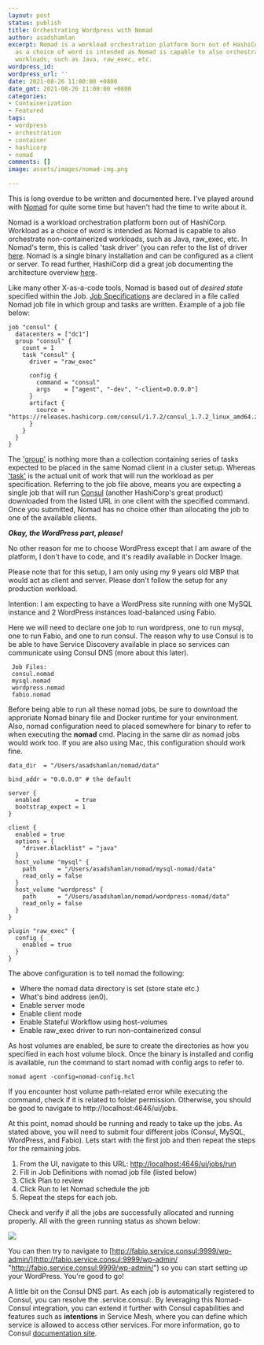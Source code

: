 ```yaml
---
layout: post
status: publish
title: Orchestrating Wordpress with Nomad
author: asadshamlan
excerpt: Nomad is a workload orchestration platform born out of HashiCorp. Workload
  as a choice of word is intended as Nomad is capable to also orchestrate non-containerized
  workloads, such as Java, raw_exec, etc.
wordpress_id: 
wordpress_url: ''
date: 2021-08-26 11:00:00 +0800
date_gmt: 2021-08-26 11:00:00 +0800
categories:
- Containerization
- Featured
tags:
- wordpress
- orchestration
- container
- hashicorp
- nomad
comments: []
image: assets/images/nomad-img.png

---
```

This is long overdue to be written and documented here. I've played around with [Nomad](https://www.nomadproject.io/) for quite some time but haven't had the time to write about it.

Nomad is a workload orchestration platform born out of HashiCorp. Workload as a choice of word is intended as Nomad is capable to also orchestrate non-containerized workloads, such as Java, raw_exec, etc. In Nomad's term, this is called 'task driver' (you can refer to the list of driver [here](https://www.nomadproject.io/docs/drivers). Nomad is a single binary installation and can be configured as a client or server. To read further, HashiCorp did a great job documenting the architecture overview [here](https://www.nomadproject.io/docs/internals/architecture).

Like many other X-as-a-code tools, Nomad is based out of _desired state_ specified within the Job. [Job Specifications](https://www.nomadproject.io/docs/job-specification) are declared in a file called Nomad job file in which group and tasks are written. Example of a job file below:

    job "consul" {
      datacenters = ["dc1"]
      group "consul" {
        count = 1
        task "consul" {
          driver = "raw_exec"
                
          config {
            command = "consul"
            args    = ["agent", "-dev", "-client=0.0.0.0"]
          }
          artifact {
            source = "https://releases.hashicorp.com/consul/1.7.2/consul_1.7.2_linux_amd64.zip"
          }
        }
      }
    }

The ['group'](https://www.nomadproject.io/docs/job-specification/group) is nothing more than a collection containing series of tasks expected to be placed in the same Nomad client in a cluster setup. Whereas ['task'](https://www.nomadproject.io/docs/job-specification/task) is the actual unit of work that will run the workload as per specification. Referring to the job file above, means you are expecting a single job that will run [Consul](https://www.consul.io/) (another HashiCorp's great product) downloaded from the listed URL in one client with the specified command. Once you submitted, Nomad has no choice other than allocating the job to one of the available clients.

**_Okay, the WordPress part, please!_**

No other reason for me to choose WordPress except that I am aware of the platform, I don't have to code, and it's readily available in Docker Image.

Please note that for this setup, I am only using my 9 years old MBP that would act as client and server. Please don't follow the setup for any production workload.

Intention: I am expecting to have a WordPress site running with one MySQL instance and 2 WordPress instances load-balanced using Fabio.

Here we will need to declare one job to run wordpress, one to run mysql, one to run Fabio, and one to run consul. The reason why to use Consul is to be able to have Service Discovery available in place so services can communicate using Consul DNS (more about this later).

     Job Files:
     consul.nomad
     mysql.nomad
     wordpress.nomad
     fabio.nomad

Before being able to run all these nomad jobs, be sure to download the approriate Nomad binary file and Docker runtime for your environment. Also, nomad configuration need to placed somewhere for binary to refer to when executing the **nomad** cmd. Placing in the same dir as nomad jobs would work too. If you are also using Mac, this configuration should work fine.

    data_dir  = "/Users/asadshamlan/nomad/data"
    
    bind_addr = "0.0.0.0" # the default
    
    server {
      enabled          = true
      bootstrap_expect = 1
    }
    
    client {
      enabled = true
      options = {
        "driver.blacklist" = "java"
      }
      host_volume "mysql" {
        path      = "/Users/asadshamlan/nomad/mysql-nomad/data"
        read_only = false
      }
      host_volume "wordpress" {
        path      = "/Users/asadshamlan/nomad/wordpress-nomad/data"
        read_only = false
      }
    }
    
    plugin "raw_exec" {
      config {
        enabled = true
      }
    }

The above configuration is to tell nomad the following:

* Where the nomad data directory is set (store state etc.)
* What's bind address (en0).
* Enable server mode
* Enable client mode
* Enable Stateful Workflow using host-volumes
* Enable raw_exec driver to run non-containerized consul

As host volumes are enabled, be sure to create the directories as how you specified in each host volume block. Once the binary is installed and config is available, run the command to start nomad with config args to refer to.

    nomad agent -config=nomad-config.hcl

If you encounter host volume path-related error while executing the command, check if it is related to folder permission. Otherwise, you should be good to navigate to http://localhost:4646/ui/jobs.

At this point, nomad should be running and ready to take up the jobs. As stated above, you will need to submit four different jobs (Consul, MySQL, WordPress, and Fabio). Lets start with the first job and then repeat the steps for the remaining jobs.

1. From the UI, navigate to this URL: [http://localhost:4646/ui/jobs/run]()
2. Fill in Job Definitions with nomad job file (listed below)
3. Click Plan to review
4. Click Run to let Nomad schedule the job
5. Repeat the steps for each job.

<script src="https://gitlab.com/-/snippets/2167123.js"></script>

Check and verify if all the jobs are successfully allocated and running properly. All with the green running status as shown below:

![](https://cloudinesia.com/assets/images/screenshot-2021-08-26-at-3-02-01-pm.png)

You can then try to navigate to [http://fabio.service.consul:9999/wp-admin/](http://fabio.service.consul:9999/wp-admin/ "http://fabio.service.consul:9999/wp-admin/") so you can start setting up your WordPress. You're good to go!

A little bit on the Consul DNS part. As each job is automatically registered to Consul, you can resolve the <registered-service-name>.service.consul:<port>. By leveraging this Nomad-Consul integration, you can extend it further with Consul capabilities and features such as **intentions** in Service Mesh, where you can define which service is allowed to access other services. For more information, go to Consul [documentation site](https://www.consul.io/docs).